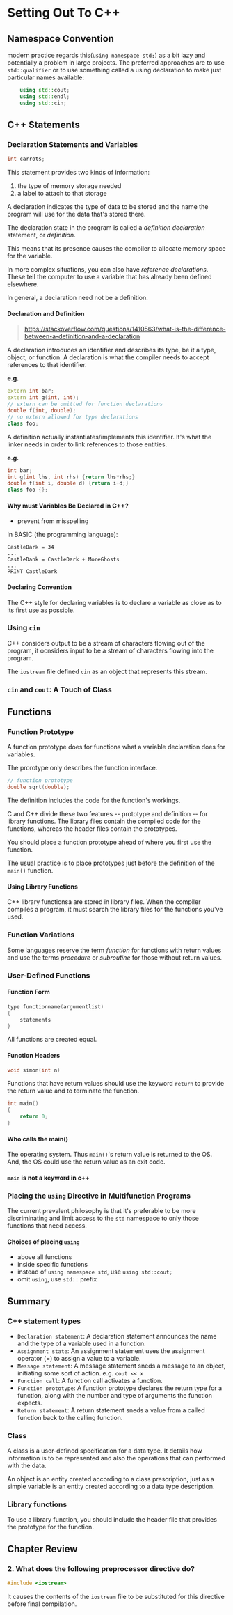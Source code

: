 # Setting Out To C++

## Namespace Convention

modern practice regards this(`using namespace std;`) as a bit lazy and
potentially a problem in large projects. The preferred approaches are to use
`std::qualifier` or to use something called a using declaration to make just
particular names available:

```cpp
    using std::cout;
    using std::endl;
    using std::cin;
```

## C++ Statements

### Declaration Statements and Variables

```cpp
int carrots;
```

This statement provides two kinds of information:

1. the type of memory storage needed
2. a label to attach to that storage

A declaration indicates the type of data to be stored and the name the program
will use for the data that's stored there.

The declaration state in the program is called a *definition declaration*
statement, or *definition*.

This means that its presence causes the compiler to allocate memory space for
the variable.

In more complex situations, you can also have *reference declarations*. These
tell the computer to use a variable that has already been defined elsewhere.

In general, a declaration need not be a definition.

#### Declaration and Definition

> <https://stackoverflow.com/questions/1410563/what-is-the-difference-between-a-definition-and-a-declaration>

A declaration introduces an identifier and describes its type, be it a type,
object, or function. A declaration is what the compiler needs to accept
references to that identifier.

**e.g.**

```cpp
extern int bar;
extern int g(int, int);
// extern can be omitted for function declarations
double f(int, double);
// no extern allowed for type declarations
class foo;
```

A definition actually instantiates/implements this identifier. It's what the
linker needs in order to link references to those entities.

**e.g.**

```cpp
int bar;
int g(int lhs, int rhs) {return lhs*rhs;}
double f(int i, double d) {return i+d;}
class foo {};
```

#### Why must Variables Be Declared in C++?

- prevent from misspelling

In BASIC (the programming language):

```bas
CastleDark = 34
...
CastleDank = CastleDark + MoreGhosts
...
PRINT CastleDark
```

#### Declaring Convention

The C++ style for declaring variables is to declare a variable as close as to
its first use as possible.

### Using `cin`

C++ considers output to be a stream of characters flowing out of the program,
it ocnsiders input to be a stream of characters flowing into the program.

The `iostream` file defined `cin` as an object that represents this stream.

### `cin` and `cout`: A Touch of Class

## Functions

### Function Prototype

A function prototype does for functions what a variable declaration does for
variables.

The prorotype only describes the function interface.

```cpp
// function prototype
double sqrt(double);
```

The definition includes the code for the function's workings.

C and C++ divide these two features -- prototype and definition -- for library
functions. The library files contain the compiled code for the functions,
whereas the header files contain the prototypes.

You should place a function prototype ahead of where you first use the function.

The usual practice is to place prototypes just before the definition of the
`main()` function.

#### Using Library Functions

C++ library functionsa are stored in library files. When the compiler compiles a
program, it must search the library files for the functions you've used.

### Function Variations

Some languages reserve the term *function* for functions with return values and
use the terms *procedure* or *subroutine* for those without return values.

### User-Defined Functions

#### Function Form

```cpp
type functionname(argumentlist)
{
    statements
}
```

All functions are created equal.

#### Function Headers

```cpp
void simon(int n)
```

Functions that have return values should use the keyword `return` to provide
the return value and to terminate the function.

```cpp
int main() 
{
    return 0;
}
```

#### Who calls the main()

The operating system. Thus `main()`'s return value is returned to the OS.
And, the OS could use the return value as an exit code.

#### `main` is not a keyword in c++

### Placing the `using` Directive in Multifunction Programs

The current prevalent philosophy is that it's preferable to be more
discriminating and limit access to the `std` namespace to only those functions
that need access.

#### Choices of placing `using`

- above all functions
- inside specific functions
- instead of `using namespace std`, use `using std::cout;`
- omit `using`, use `std::` prefix

## Summary

### C++ statement types

- `Declaration statement`: A declaration statement announces the name and the
  type of a variable used in a function.
- `Assignment state`: An assignment statement uses the assignment operator (=)
  to assign a value to a variable.
- `Message statement`: A message statement sneds a message to an object,
  initiating some sort of action. e.g. `cout << x`
- `Function call`: A function call activates a function.
- `Function prototype`: A function prototype declares the return type for a
  function, along with the number and type of arguments the function expects.
- `Return statement`: A return statement sneds a value from a called function
  back to the calling function.

### Class

A class is a user-defined specification for a data type. It details how
information is to be represented and also the operations that can performed
with the data.

An object is an entity created according to a class prescription, just as a
simple variable is an entity created according to a data type description.

### Library functions

To use a library function, you should include the header file that provides
the prototype for the function.

## Chapter Review

### 2. What does the following preprocessor directive do?

```cpp
#include <iostream>
```

It causes the contents of the `iostream` file to be substituted for this
directive before final compilation.
